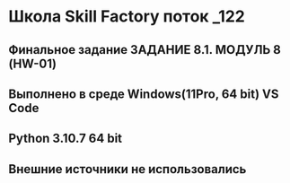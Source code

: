 # Школа Skill Factory поток _122
## Финальное задание ЗАДАНИЕ 8.1. МОДУЛЬ 8 (HW-01)
## Выполнено в среде Windows(11Pro, 64 bit) VS Code
## Python 3.10.7 64 bit
## Внешние источники не использовались